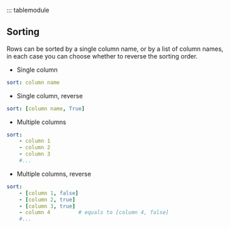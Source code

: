 ::: tablemodule


## Sorting
Rows can be sorted by a single column name, or by a list of column names, in each case you can
choose whether to reverse the sorting order.

- Single column
```yaml
sort: column name
```
- Single column, reverse
```yaml
sort: [column name, True]
```
- Multiple columns
```yaml
sort:
    - column 1
    - column 2
    - column 3
    #...
```
- Multiple columns, reverse
```yaml
sort:
    - [column 1, false]
    - [column 2, true]
    - [column 3, true]
    - column 4         # equals to [column 4, false]
    #...
```